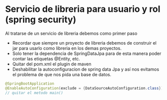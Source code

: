 # Servicio de libreria para usuario y rol (spring security)

Al tratarse de un servicio de libreria debemos como primer paso
- Recordar que siempre un proyecto de libreria debemos de construir el jar para usarlo como libreria en los demas proyectos. 
- Solo tener la dependencia de SpringDataJpa para de esta manera poder contar las etiquetas @Entity, etc.
- Quitar del pom.xml el plugin de maven
- Deshabilitar la autoconfiguracion de spring data Jpa y así nos evitamos el problema de que nos pida una base de datos.
 
``` java
@SpringBootApplication
@EnableAutoConfiguration(exclude = {DataSourceAutoConfiguration.class})
// quitar el metodo main()
``` 